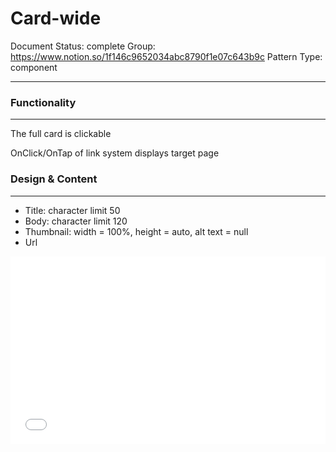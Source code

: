 # Card-wide

Document Status: complete
Group: https://www.notion.so/1f146c9652034abc8790f1e07c643b9c
Pattern Type: component

---

### Functionality

---

The full card is clickable

OnClick/OnTap of link system displays target page

### Design & Content

---

- Title: character limit 50
- Body: character limit 120
- Thumbnail: width = 100%, height = auto, alt text = null
- Url


<iframe height="300" style="width: 100%;" scrolling="true" title="feature-image" src="//codepen.io/wcmsn/embed/voNMdr/?height=265&theme-id=0&default-tab=html,result" frameborder="no" allowtransparency="true" allowfullscreen="true">
  See the Pen <a href='https://codepen.io/wcmsn/pen/pXYOKj/'></iframe>
